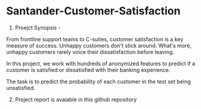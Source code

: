 # Santander-Customer-Satisfaction

1. Proejct Synopsis - 

 From frontline support teams to C-suites, customer satisfaction is a key measure of success. Unhappy customers don't stick around. What's more, unhappy customers rarely voice their dissatisfaction before leaving.

 In this project, we work with hundreds of anonymized features to predict if a customer is satisfied or dissatisfied with their banking experience.

 The task is to predict the probability of each customer in the test set being unsatisfied.

2. Project report is avaiable in this github repository
